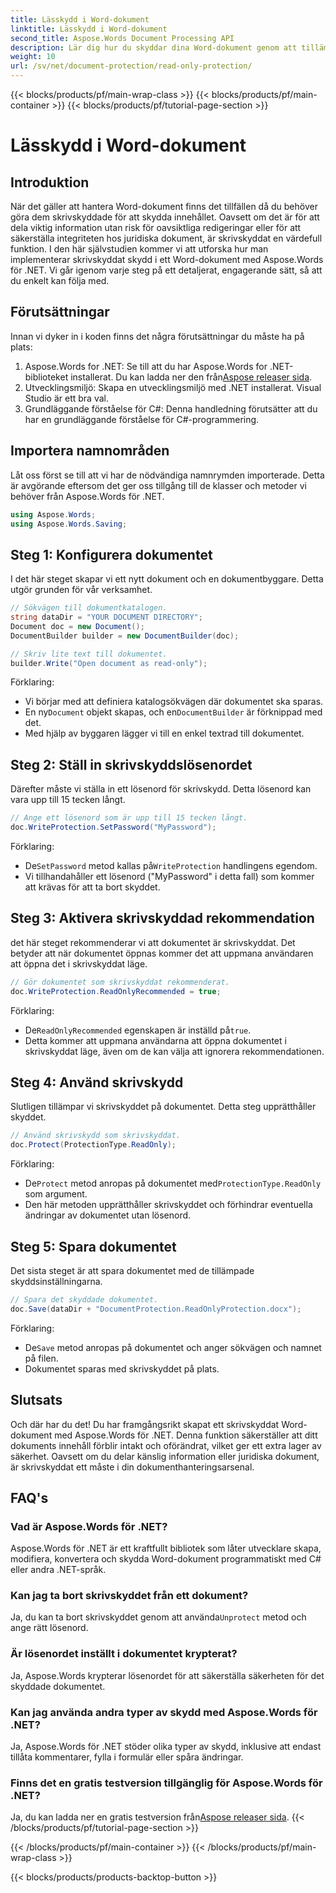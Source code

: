 ```yaml
---
title: Lässkydd i Word-dokument
linktitle: Lässkydd i Word-dokument
second_title: Aspose.Words Document Processing API
description: Lär dig hur du skyddar dina Word-dokument genom att tillämpa skrivskyddat med Aspose.Words för .NET. Följ vår steg-för-steg-guide.
weight: 10
url: /sv/net/document-protection/read-only-protection/
---
```


{{< blocks/products/pf/main-wrap-class >}}
{{< blocks/products/pf/main-container >}}
{{< blocks/products/pf/tutorial-page-section >}}

# Lässkydd i Word-dokument

## Introduktion

När det gäller att hantera Word-dokument finns det tillfällen då du behöver göra dem skrivskyddade för att skydda innehållet. Oavsett om det är för att dela viktig information utan risk för oavsiktliga redigeringar eller för att säkerställa integriteten hos juridiska dokument, är skrivskyddat en värdefull funktion. I den här självstudien kommer vi att utforska hur man implementerar skrivskyddat skydd i ett Word-dokument med Aspose.Words för .NET. Vi går igenom varje steg på ett detaljerat, engagerande sätt, så att du enkelt kan följa med.

## Förutsättningar

Innan vi dyker in i koden finns det några förutsättningar du måste ha på plats:

1.  Aspose.Words for .NET: Se till att du har Aspose.Words for .NET-biblioteket installerat. Du kan ladda ner den från[Aspose releaser sida](https://releases.aspose.com/words/net/).
2. Utvecklingsmiljö: Skapa en utvecklingsmiljö med .NET installerat. Visual Studio är ett bra val.
3. Grundläggande förståelse för C#: Denna handledning förutsätter att du har en grundläggande förståelse för C#-programmering.

## Importera namnområden

Låt oss först se till att vi har de nödvändiga namnrymden importerade. Detta är avgörande eftersom det ger oss tillgång till de klasser och metoder vi behöver från Aspose.Words för .NET.

```csharp
using Aspose.Words;
using Aspose.Words.Saving;
```

## Steg 1: Konfigurera dokumentet

I det här steget skapar vi ett nytt dokument och en dokumentbyggare. Detta utgör grunden för vår verksamhet.

```csharp
// Sökvägen till dokumentkatalogen.
string dataDir = "YOUR DOCUMENT DIRECTORY";
Document doc = new Document();
DocumentBuilder builder = new DocumentBuilder(doc);

// Skriv lite text till dokumentet.
builder.Write("Open document as read-only");
```

Förklaring:

- Vi börjar med att definiera katalogsökvägen där dokumentet ska sparas.
-  En ny`Document` objekt skapas, och en`DocumentBuilder` är förknippad med det.
- Med hjälp av byggaren lägger vi till en enkel textrad till dokumentet.

## Steg 2: Ställ in skrivskyddslösenordet

Därefter måste vi ställa in ett lösenord för skrivskydd. Detta lösenord kan vara upp till 15 tecken långt.

```csharp
// Ange ett lösenord som är upp till 15 tecken långt.
doc.WriteProtection.SetPassword("MyPassword");
```

Förklaring:

-  De`SetPassword` metod kallas på`WriteProtection` handlingens egendom.
- Vi tillhandahåller ett lösenord ("MyPassword" i detta fall) som kommer att krävas för att ta bort skyddet.

## Steg 3: Aktivera skrivskyddad rekommendation

det här steget rekommenderar vi att dokumentet är skrivskyddat. Det betyder att när dokumentet öppnas kommer det att uppmana användaren att öppna det i skrivskyddat läge.

```csharp
// Gör dokumentet som skrivskyddat rekommenderat.
doc.WriteProtection.ReadOnlyRecommended = true;
```

Förklaring:

-  De`ReadOnlyRecommended` egenskapen är inställd på`true`.
- Detta kommer att uppmana användarna att öppna dokumentet i skrivskyddat läge, även om de kan välja att ignorera rekommendationen.

## Steg 4: Använd skrivskydd

Slutligen tillämpar vi skrivskyddet på dokumentet. Detta steg upprätthåller skyddet.

```csharp
// Använd skrivskydd som skrivskyddat.
doc.Protect(ProtectionType.ReadOnly);
```

Förklaring:

-  De`Protect` metod anropas på dokumentet med`ProtectionType.ReadOnly` som argument.
- Den här metoden upprätthåller skrivskyddet och förhindrar eventuella ändringar av dokumentet utan lösenord.

## Steg 5: Spara dokumentet

Det sista steget är att spara dokumentet med de tillämpade skyddsinställningarna.

```csharp
// Spara det skyddade dokumentet.
doc.Save(dataDir + "DocumentProtection.ReadOnlyProtection.docx");
```

Förklaring:

-  De`Save` metod anropas på dokumentet och anger sökvägen och namnet på filen.
- Dokumentet sparas med skrivskyddet på plats.

## Slutsats

Och där har du det! Du har framgångsrikt skapat ett skrivskyddat Word-dokument med Aspose.Words för .NET. Denna funktion säkerställer att ditt dokuments innehåll förblir intakt och oförändrat, vilket ger ett extra lager av säkerhet. Oavsett om du delar känslig information eller juridiska dokument, är skrivskyddat ett måste i din dokumenthanteringsarsenal.

## FAQ's

### Vad är Aspose.Words för .NET?
Aspose.Words för .NET är ett kraftfullt bibliotek som låter utvecklare skapa, modifiera, konvertera och skydda Word-dokument programmatiskt med C# eller andra .NET-språk.

### Kan jag ta bort skrivskyddet från ett dokument?
 Ja, du kan ta bort skrivskyddet genom att använda`Unprotect` metod och ange rätt lösenord.

### Är lösenordet inställt i dokumentet krypterat?
Ja, Aspose.Words krypterar lösenordet för att säkerställa säkerheten för det skyddade dokumentet.

### Kan jag använda andra typer av skydd med Aspose.Words för .NET?
Ja, Aspose.Words för .NET stöder olika typer av skydd, inklusive att endast tillåta kommentarer, fylla i formulär eller spåra ändringar.

### Finns det en gratis testversion tillgänglig för Aspose.Words för .NET?
 Ja, du kan ladda ner en gratis testversion från[Aspose releaser sida](https://releases.aspose.com/).
{{< /blocks/products/pf/tutorial-page-section >}}

{{< /blocks/products/pf/main-container >}}
{{< /blocks/products/pf/main-wrap-class >}}

{{< blocks/products/products-backtop-button >}}
